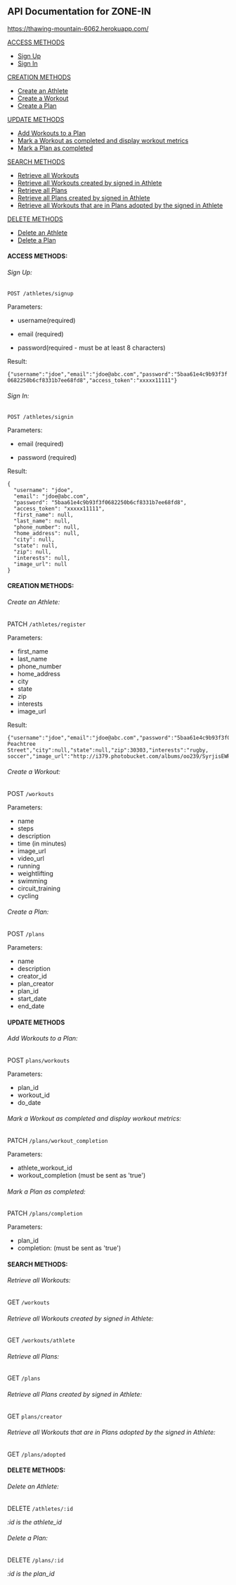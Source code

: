 ## API Documentation for ZONE-IN

https://thawing-mountain-6062.herokuapp.com/  

[ACCESS METHODS](#access-methods)


* [Sign Up](#sign-up)
* [Sign In](#sign-in)


[CREATION METHODS](#creation-methods)


* [Create an Athlete](#create-an-athlete)
* [Create a Workout](#create-a-workout)
* [Create a Plan](#create-a-plan)


[UPDATE METHODS](#update-methods)


* [Add Workouts to a Plan](#add-workouts-to-a-plan)
* [Mark a Workout as completed and display workout metrics](#mark-a-workout-as-completed-and-display-workout-metrics)
* [Mark a Plan as completed](#mark-a-plan-as-completed)


[SEARCH METHODS](#search-methods)


* [Retrieve all Workouts](#retrieve-all-workouts)
* [Retrieve all Workouts created by signed in Athlete](#retrieve-all-workouts-created-by_signed-in-athlete)
* [Retrieve all Plans](#retrieve-all-plans)
* [Retrieve all Plans created by signed in Athlete](#retrieve-all-plans-created-by-signed-in-athlete)
* [Retrieve all Workouts that are in Plans adopted by the signed in Athlete](#retrieve-all-workouts-that-are-in-plans-adopted-by-the-signed-in-athlete)


[DELETE METHODS](#delete-methods)


* [Delete an Athlete](#delete-an-athlete)
* [Delete a Plan](#delete-a-plan)

#### ACCESS METHODS:

###### Sign Up:

```POST /athletes/signup```

Parameters:

* username(required)

* email (required)

* password(required - must be at least 8 characters)

Result:

```{"username":"jdoe","email":"jdoe@abc.com","password":"5baa61e4c9b93f3f0682250b6cf8331b7ee68fd8","access_token":"xxxxx11111"}```

###### Sign In:

```POST /athletes/signin```

Parameters:


* email (required)


* password (required)

Result:
```
{
  "username": "jdoe",
  "email": "jdoe@abc.com",
  "password": "5baa61e4c9b93f3f0682250b6cf8331b7ee68fd8",
  "access_token": "xxxxx11111",
  "first_name": null,
  "last_name": null,
  "phone_number": null,
  "home_address": null,
  "city": null,
  "state": null,
  "zip": null,
  "interests": null,
  "image_url": null
}
```
#### CREATION METHODS:

###### Create an Athlete:

PATCH ```/athletes/register```

Parameters:


* first_name
* last_name
* phone_number
* home_address
* city
* state
* zip
* interests
* image_url

Result:

```
{"username":"jdoe","email":"jdoe@abc.com","password":"5baa61e4c9b93f3f0682250b6cf8331b7ee68fd8","access_token":"xxxxx11111","first_name":"Jane","last_name":"Doe","phone_number":"4047706780","home_address":"1 Peachtree Street","city":null,"state":null,"zip":30303,"interests":"rugby, soccer","image_url":"http://i379.photobucket.com/albums/oo239/SyrjisEWR/Others/Randoms/Own%20Cuts/Girl383.jpg"}
```

###### Create a Workout:

POST ```/workouts```

Parameters:


* name
* steps
* description
* time (in minutes)
* image_url
* video_url
* running
* weightlifting
* swimming
* circuit_training
* cycling

###### Create a Plan:

POST ```/plans```

Parameters:


* name
* description
* creator_id
* plan_creator
* plan_id
* start_date
* end_date

#### UPDATE METHODS

###### Add Workouts to a Plan:

POST ```plans/workouts```

Parameters:


* plan_id
* workout_id
* do_date

###### Mark a Workout as completed and display workout metrics:

PATCH ```/plans/workout_completion```

Parameters:


* athlete_workout_id
* workout_completion (must be sent as 'true')

###### Mark a Plan as completed:

PATCH ```/plans/completion```

Parameters:


* plan_id
* completion: (must be sent as 'true')

#### SEARCH METHODS:

###### Retrieve all Workouts:

GET ```/workouts```

###### Retrieve all Workouts created by signed in Athlete:

GET ```/workouts/athlete```

###### Retrieve all Plans:

GET ```/plans```

###### Retrieve all Plans created by signed in Athlete:

GET ```plans/creator```

###### Retrieve all Workouts that are in Plans adopted by the signed in Athlete:

GET ```/plans/adopted```

#### DELETE METHODS:

###### Delete an Athlete:

DELETE ```/athletes/:id```

*:id is the athlete_id*

###### Delete a Plan:

DELETE ```/plans/:id```

*:id is the plan_id*